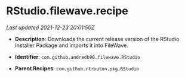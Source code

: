 # RStudio.filewave.recipe

_Last updated 2021-12-23 20:01:50Z_

- **Description**: Downloads the current release version of the RStudio Installer Package and imports it into FileWave.

- **Identifier**: `com.github.andredb90.filewave.RStudio`

- **Parent Recipes**: `com.github.rtrouton.pkg.RStudio`
